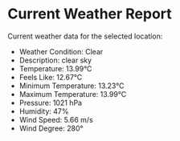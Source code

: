 # Current Weather Report
Current weather data for the selected location:
- Weather Condition: Clear
- Description: clear sky
- Temperature: 13.99°C
- Feels Like: 12.67°C
- Minimum Temperature: 13.23°C
- Maximum Temperature: 13.99°C
- Pressure: 1021 hPa
- Humidity: 47%
- Wind Speed: 5.66 m/s
- Wind Degree: 280°
